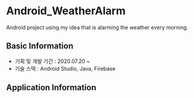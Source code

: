 # Android_WeatherAlarm
Android project using my idea that is alarming the weather every morning.

## Basic Information

* 기획 및 개발 기간 : 2020.07.20 ~ 
* 기술 스택 : Android Studio, Java, Firebase

## Application Information
